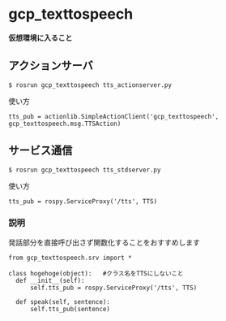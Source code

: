 # gcp_texttospeech

**仮想環境に入ること**

## アクションサーバ
```
$ rosrun gcp_texttospeech tts_actionserver.py
```

使い方

```[python:actionserver]
tts_pub = actionlib.SimpleActionClient('gcp_texttospeech', gcp_texttospeech.msg.TTSAction)
```


## サービス通信
```
$ rosrun gcp_texttospeech tts_stdserver.py
```

使い方

```[python:stdserver]
tts_pub = rospy.ServiceProxy('/tts', TTS)
```



### 説明

発話部分を直接呼び出さず関数化することをおすすめします
```[python:srvの例]
from gcp_texttospeech.srv import *

class hogehoge(object):   #クラス名をTTSにしないこと
  def __init__(self):
      self.tts_pub = rospy.ServiceProxy('/tts', TTS)

  def speak(self, sentence):
      self.tts_pub(sentence)
```
